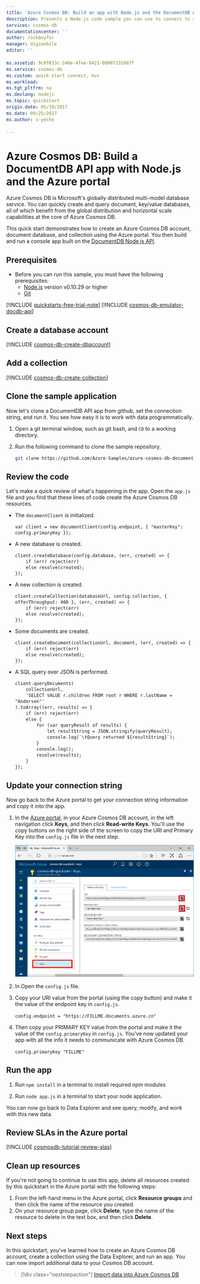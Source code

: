```yaml
---
title: 'Azure Cosmos DB: Build an app with Node.js and the DocumentDB API | Azure'
description: Presents a Node.js code sample you can use to connect to and query the Azure Cosmos DB DocumentDB API
services: cosmos-db
documentationcenter: ''
author: rockboyfor
manager: digimobile
editor: ''

ms.assetid: 9c0f033c-240e-4fee-8421-08907231087f
ms.service: cosmos-db
ms.custom: quick start connect, mvc
ms.workload: 
ms.tgt_pltfrm: na
ms.devlang: nodejs
ms.topic: quickstart
origin.date: 05/10/2017
ms.date: 09/25/2017
ms.author: v-yeche

---
```

# Azure Cosmos DB: Build a DocumentDB API app with Node.js and the Azure portal

Azure Cosmos DB is Microsoft's globally distributed multi-model database service. You can quickly create and query document, key/value databases, all of which benefit from the global distribution and horizontal scale capabilities at the core of Azure Cosmos DB. 

This quick start demonstrates how to create an Azure Cosmos DB account, document database, and collection using the Azure portal. You then build and run a console app built on the [DocumentDB Node.js API](documentdb-sdk-node.md).

## Prerequisites

* Before you can run this sample, you must have the following prerequisites:
    * [Node.js](https://nodejs.org/en/) version v0.10.29 or higher
    * [Git](http://git-scm.com/)

[!INCLUDE [quickstarts-free-trial-note](../../includes/quickstarts-free-trial-note.md)] 
[!INCLUDE [cosmos-db-emulator-docdb-api](../../includes/cosmos-db-emulator-docdb-api.md)]

## Create a database account

[!INCLUDE [cosmos-db-create-dbaccount](../../includes/cosmos-db-create-dbaccount.md)]

## Add a collection

[!INCLUDE [cosmos-db-create-collection](../../includes/cosmos-db-create-collection.md)]

## Clone the sample application

Now let's clone a DocumentDB API app from github, set the connection string, and run it. You see how easy it is to work with data programmatically. 

1. Open a git terminal window, such as git bash, and `CD` to a working directory.  

2. Run the following command to clone the sample repository. 

    ```bash
    git clone https://github.com/Azure-Samples/azure-cosmos-db-documentdb-nodejs-getting-started.git
    ```

## Review the code

Let's make a quick review of what's happening in the app. Open the `app.js` file and you find that these lines of code create the Azure Cosmos DB resources. 

* The `documentClient` is initialized.

    ```nodejs
    var client = new documentClient(config.endpoint, { "masterKey": config.primaryKey });
    ```

* A new database is created.

    ```nodejs
    client.createDatabase(config.database, (err, created) => {
        if (err) reject(err)
        else resolve(created);
    });
    ```

* A new collection is created.

    ```nodejs
    client.createCollection(databaseUrl, config.collection, { offerThroughput: 400 }, (err, created) => {
        if (err) reject(err)
        else resolve(created);
    });
    ```

* Some documents are created.

    ```nodejs
    client.createDocument(collectionUrl, document, (err, created) => {
        if (err) reject(err)
        else resolve(created);
    });
    ```

* A SQL query over JSON is performed.

    ```nodejs
    client.queryDocuments(
        collectionUrl,
        'SELECT VALUE r.children FROM root r WHERE r.lastName = "Andersen"'
    ).toArray((err, results) => {
        if (err) reject(err)
        else {
            for (var queryResult of results) {
                let resultString = JSON.stringify(queryResult);
                console.log(`\tQuery returned ${resultString}`);
            }
            console.log();
            resolve(results);
        }
    });
    ```    

## Update your connection string

Now go back to the Azure portal to get your connection string information and copy it into the app.

1. In the [Azure portal](http://portal.azure.cn/), in your Azure Cosmos DB account, in the left navigation click **Keys**, and then click **Read-write Keys**. You'll use the copy buttons on the right side of the screen to copy the URI and Primary Key into the `config.js` file in the next step.

    ![View and copy an access key in the Azure portal, Keys blade](./media/create-documentdb-dotnet/keys.png)

2. In Open the `config.js` file. 

3. Copy your URI value from the portal (using the copy button) and make it the value of the endpoint key in `config.js`. 

    `config.endpoint = "https://FILLME.documents.azure.cn"`

4. Then copy your PRIMARY KEY value from the portal and make it the value of the `config.primaryKey` in `config.js`. You've now updated your app with all the info it needs to communicate with Azure Cosmos DB. 

    `config.primaryKey "FILLME"`

## Run the app
1. Run `npm install` in a terminal to install required npm modules

2. Run `node app.js` in a terminal to start your node application.

You can now go back to Data Explorer and see query, modify, and work with this new data. 

## Review SLAs in the Azure portal

[!INCLUDE [cosmosdb-tutorial-review-slas](../../includes/cosmos-db-tutorial-review-slas.md)]

## Clean up resources

If you're not going to continue to use this app, delete all resources created by this quickstart in the Azure portal with the following steps:

1. From the left-hand menu in the Azure portal, click **Resource groups** and then click the name of the resource you created. 
2. On your resource group page, click **Delete**, type the name of the resource to delete in the text box, and then click **Delete**.

## Next steps

In this quickstart, you've learned how to create an Azure Cosmos DB account, create a collection using the Data Explorer, and run an app. You can now import additional data to your Cosmos DB account. 

> [!div class="nextstepaction"]
> [Import data into Azure Cosmos DB](import-data.md)

<!--Update_Description: add include file named cosmos-db-emulator-docdb-api.md-->